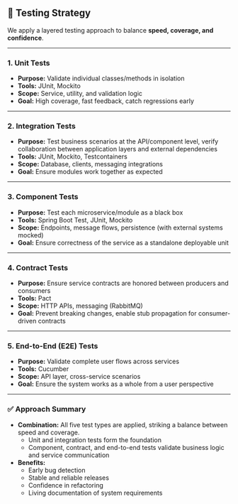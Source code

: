 ## 🧪 Testing Strategy

We apply a layered testing approach to balance **speed, coverage, and confidence**.

---

### 1. Unit Tests
- **Purpose:** Validate individual classes/methods in isolation
- **Tools:** JUnit, Mockito
- **Scope:** Service, utility, and validation logic
- **Goal:** High coverage, fast feedback, catch regressions early

---

### 2. Integration Tests
- **Purpose:** Test business scenarios at the API/component level, verify collaboration between application layers and external dependencies
- **Tools:** JUnit, Mockito, Testcontainers
- **Scope:** Database, clients, messaging integrations
- **Goal:** Ensure modules work together as expected

---

### 3. Component Tests
- **Purpose:** Test each microservice/module as a black box
- **Tools:** Spring Boot Test, JUnit, Mockito
- **Scope:** Endpoints, message flows, persistence (with external systems mocked)
- **Goal:** Ensure correctness of the service as a standalone deployable unit

---

### 4. Contract Tests
- **Purpose:** Ensure service contracts are honored between producers and consumers
- **Tools:** Pact
- **Scope:** HTTP APIs, messaging (RabbitMQ)
- **Goal:** Prevent breaking changes, enable stub propagation for consumer-driven contracts

---

### 5. End-to-End (E2E) Tests
- **Purpose:** Validate complete user flows across services
- **Tools:** Cucumber
- **Scope:** API layer, cross-service scenarios
- **Goal:** Ensure the system works as a whole from a user perspective

---

### ✅ Approach Summary
- **Combination:** All five test types are applied, striking a balance between speed and coverage.
    - Unit and integration tests form the foundation
    - Component, contract, and end-to-end tests validate business logic and service communication
- **Benefits:**
    - Early bug detection
    - Stable and reliable releases
    - Confidence in refactoring
    - Living documentation of system requirements  
